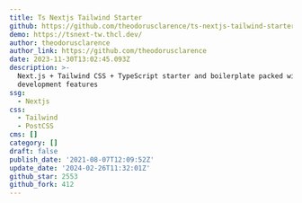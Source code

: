 ```yaml
---
title: Ts Nextjs Tailwind Starter
github: https://github.com/theodorusclarence/ts-nextjs-tailwind-starter
demo: https://tsnext-tw.thcl.dev/
author: theodorusclarence
author_link: https://github.com/theodorusclarence
date: 2023-11-30T13:02:45.093Z
description: >-
  Next.js + Tailwind CSS + TypeScript starter and boilerplate packed with useful
  development features
ssg:
  - Nextjs
css:
  - Tailwind
  - PostCSS
cms: []
category: []
draft: false
publish_date: '2021-08-07T12:09:52Z'
update_date: '2024-02-26T11:32:01Z'
github_star: 2553
github_fork: 412
---
```

